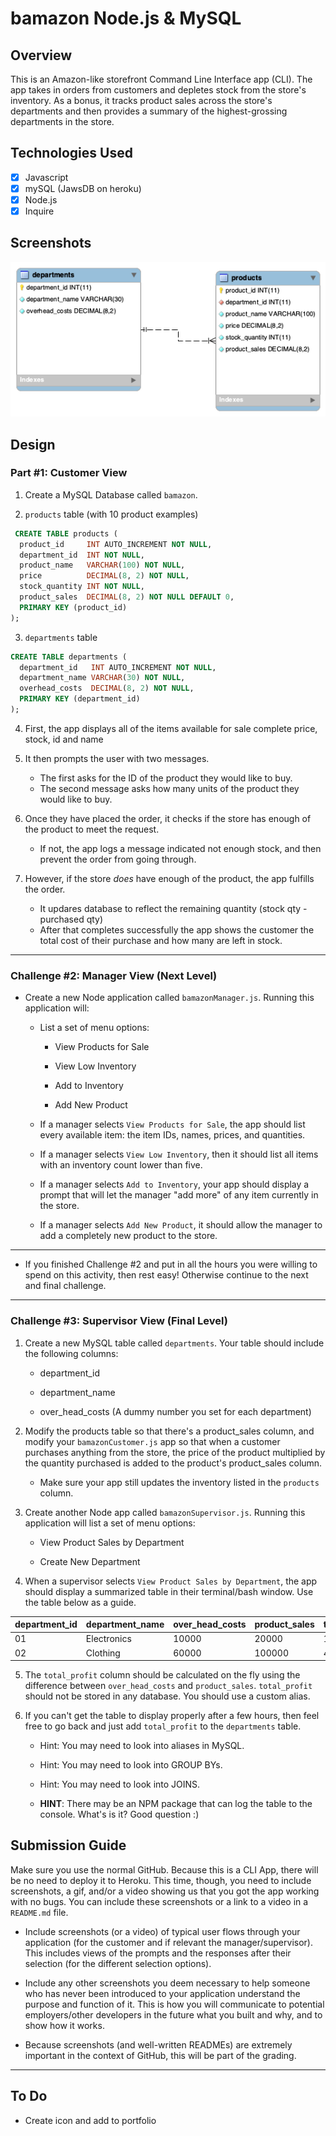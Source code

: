 # bamazon Node.js & MySQL

## Overview

This is an Amazon-like storefront Command Line Interface app (CLI). The app takes in orders from customers and depletes stock from the store's inventory. As a bonus, it tracks product sales across the store's departments and then provides a summary of the highest-grossing departments in the store.

## Technologies Used

- [x] Javascript
- [x] mySQL (JawsDB on heroku)
- [x] Node.js
- [x] Inquire

## Screenshots
![ERD/EER](server/images/ERD.png)

## Design

### Part #1: Customer View

1. Create a MySQL Database called `bamazon`.

2. `products` table (with 10 product examples)

  ```sql
   CREATE TABLE products (
    product_id     INT AUTO_INCREMENT NOT NULL,
    department_id  INT NOT NULL,
    product_name   VARCHAR(100) NOT NULL,
    price          DECIMAL(8, 2) NOT NULL,
    stock_quantity INT NOT NULL,
    product_sales  DECIMAL(8, 2) NOT NULL DEFAULT 0,
    PRIMARY KEY (product_id)
  );
  ```

3. `departments` table

  ```sql
  CREATE TABLE departments (
    department_id   INT AUTO_INCREMENT NOT NULL,
    department_name VARCHAR(30) NOT NULL,
    overhead_costs  DECIMAL(8, 2) NOT NULL,
    PRIMARY KEY (department_id)
  );
  ```

4. First, the app displays all of the items available for sale complete price, stock, id and name

5. It then prompts the user with two messages.
   - The first asks for the ID of the product they would like to buy.
   - The second message asks how many units of the product they would like to buy.

6. Once they have placed the order, it checks if the store has enough of the product to meet the request.
   - If not, the app logs a message indicated not enough stock, and then prevent the order from going through.

7. However, if the store _does_ have enough of the product, the app fulfills the order.
   - It updares database to reflect the remaining quantity (stock qty - purchased qty)
   - After that completes successfully the app shows the customer the total cost of their purchase and how many are left in stock.

- - -

### Challenge #2: Manager View (Next Level)

* Create a new Node application called `bamazonManager.js`. Running this application will:

  * List a set of menu options:

    * View Products for Sale

    * View Low Inventory

    * Add to Inventory

    * Add New Product

  * If a manager selects `View Products for Sale`, the app should list every available item: the item IDs, names, prices, and quantities.

  * If a manager selects `View Low Inventory`, then it should list all items with an inventory count lower than five.

  * If a manager selects `Add to Inventory`, your app should display a prompt that will let the manager "add more" of any item currently in the store.

  * If a manager selects `Add New Product`, it should allow the manager to add a completely new product to the store.

- - -

* If you finished Challenge #2 and put in all the hours you were willing to spend on this activity, then rest easy! Otherwise continue to the next and final challenge.

- - -

### Challenge #3: Supervisor View (Final Level)

1. Create a new MySQL table called `departments`. Your table should include the following columns:

   * department_id

   * department_name

   * over_head_costs (A dummy number you set for each department)

2. Modify the products table so that there's a product_sales column, and modify your `bamazonCustomer.js` app so that when a customer purchases anything from the store, the price of the product multiplied by the quantity purchased is added to the product's product_sales column.

   * Make sure your app still updates the inventory listed in the `products` column.

3. Create another Node app called `bamazonSupervisor.js`. Running this application will list a set of menu options:

   * View Product Sales by Department

   * Create New Department

4. When a supervisor selects `View Product Sales by Department`, the app should display a summarized table in their terminal/bash window. Use the table below as a guide.

| department_id | department_name | over_head_costs | product_sales | total_profit |
| ------------- | --------------- | --------------- | ------------- | ------------ |
| 01            | Electronics     | 10000           | 20000         | 10000        |
| 02            | Clothing        | 60000           | 100000        | 40000        |

5. The `total_profit` column should be calculated on the fly using the difference between `over_head_costs` and `product_sales`. `total_profit` should not be stored in any database. You should use a custom alias.

6. If you can't get the table to display properly after a few hours, then feel free to go back and just add `total_profit` to the `departments` table.

   * Hint: You may need to look into aliases in MySQL.

   * Hint: You may need to look into GROUP BYs.

   * Hint: You may need to look into JOINS.

   * **HINT**: There may be an NPM package that can log the table to the console. What's is it? Good question :)


## Submission Guide

Make sure you use the normal GitHub. Because this is a CLI App, there will be no need to deploy it to Heroku. This time, though, you need to include screenshots, a gif, and/or a video showing us that you got the app working with no bugs. You can include these screenshots or a link to a video in a `README.md` file.

- Include screenshots (or a video) of typical user flows through your application (for the customer and if relevant the manager/supervisor). This includes views of the prompts and the responses after their selection (for the different selection options).

- Include any other screenshots you deem necessary to help someone who has never been introduced to your application understand the purpose and function of it. This is how you will communicate to potential employers/other developers in the future what you built and why, and to show how it works. 

- Because screenshots (and well-written READMEs) are extremely important in the context of GitHub, this will be part of the grading.

- - -

## To Do

- Create icon and add to portfolio
